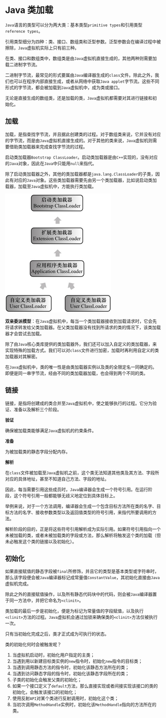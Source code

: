 # Java 类加载

`Java`语言的类型可以分为两大类：基本类型`primitive types`和引用类型`reference types`。

引用类型细分为四种：类、接口、数组类和泛型参数。泛型参数会在编译过程中被擦除，`Java`虚拟机实际上只有前三种。

在类、接口和数组类中，数组类是由`Java`虚拟机直接生成的，其他两种则需要加载二进制字节流。

二进制字节流，最常见的形式要属由`Java`编译器生成的`class`文件。除此之外，我们也可以在程序内部直接生成，或者从网络中获取`Java applet`字节流。这些不同形式的字节流，都会被加载到`Java`虚拟机中，成为类或接口。

无论是直接生成的数组类，还是加载的类，`Java`虚拟机都需要对其进行链接和初始化。

## 加载

加载，是指查找字节流，并且据此创建类的过程。对于数组类来说，它并没有对应的字节流，而是由`Java`虚拟机直接生成的。对于其他的类来说，`Java`虚拟机则需要借助类加载器来完成查找字节流的过程。

启动类加载器`Bootstrap ClassLoader`。启动类加载器是由`C++`实现的，没有对应的`Java`对象，因此在`Java`中只能用`null`来指代。

除了启动类加载器之外，其他的类加载器都是`java.lang.ClassLoader`的子类，因此有对应的`Java`对象。这些类加载器需要先由另一个类加载器，比如说启动类加载器，加载至`Java`虚拟机中，方能执行类加载。

![类加载器](./media/02/00.jpg)

**双亲委派模型**：在`Java`虚拟机中，每当一个类加载器接收到加载请求时，它会先将请求转发给父类加载器。在父类加载器没有找到所请求的类的情况下，该类加载器才会尝试去加载。

除了由`Java`核心类库提供的类加载器外，我们还可以加入自定义的类加载器，来实现特殊的加载方式。我们可以对`class`文件进行加密，加载时再利用自定义的类加载器对其解密。

在`Java`虚拟机中，类的唯一性是由类加载器实例以及类的全限定名一同确定的。即便是同一串字节流，经由不同的类加载器加载，也会得到两个不同的类。

## 链接

链接，是指将创建成的类合并至`Java`虚拟机中，使之能够执行的过程。它分为验证、准备以及解析三个阶段。

**验证**

确保被加载类能够满足`Java`虚拟机的约束条件。

**准备**

为被加载类的静态字段分配内存。

**解析**

在`class`文件被加载至`Java`虚拟机之前，这个类无法知道其他类及其方法、字段所对应的具体地址，甚至不知道自己方法、字段的地址。

因此，每当需要引用这些成员时，`Java`编译器会生成一个符号引用。在运行阶段，这个符号引用一般都能够无歧义地定位到具体目标上。

举例来说，对于一个方法调用，编译器会生成一个包含目标方法所在类的名字、目标方法的名字、接收参数类型以及返回值类型的符号引用，来指代所要调用的方法。

解析阶段的目的，正是将这些符号引用解析成为实际引用。如果符号引用指向一个未被加载的类，或者未被加载类的字段或方法，那么解析将触发这个类的加载（但未必触发这个类的链接以及初始化）。

## 初始化

如果直接赋值的静态字段被`final`所修饰，并且它的类型是基本类型或字符串时，那么该字段便会被`Java`编译器标记成常量值`ConstantValue`，其初始化直接由`Java`虚拟机完成。

除此之外的直接赋值操作，以及所有静态代码块中的代码，则会被`Java`编译器置于同一方法中，并把它命名为`<clinit>`。

类加载的最后一步是初始化，便是为标记为常量值的字段赋值，以及执行`<clinit>`方法的过程。`Java`虚拟机会通过加锁来确保类的`<clinit>`方法仅被执行一次。

只有当初始化完成之后，类才正式成为可执行的状态。

类的初始化何时会被触发呢？

1. 当虚拟机启动时，初始化用户指定的主类；
2. 当遇到用以新建目标类实例的`new`指令时，初始化`new`指令的目标类；
3. 当遇到调用静态方法的指令时，初始化该静态方法所在的类；
4. 当遇到访问静态字段的指令时，初始化该静态字段所在的类；
5. 子类的初始化会触发父类的初始化；
6. 如果一个接口定义了`default`方法，那么直接实现或者间接实现该接口的类的初始化，会触发该接口的初始化；
7. 使用反射`API`对某个类进行反射调用时，初始化这个类；
8. 当初次调用`MethodHandle`实例时，初始化该`MethodHandle`指向的方法所在的类。
